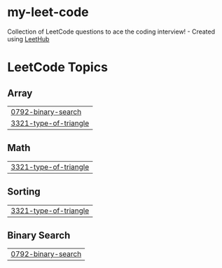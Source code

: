 # my-leet-code
Collection of LeetCode questions to ace the coding interview! - Created using [LeetHub](https://github.com/QasimWani/LeetHub)

<!---LeetCode Topics Start-->
# LeetCode Topics
## Array
|  |
| ------- |
| [0792-binary-search](https://github.com/SANTHOSH-MAMIDISETTI/my-leet-code/tree/master/0792-binary-search) |
| [3321-type-of-triangle](https://github.com/SANTHOSH-MAMIDISETTI/my-leet-code/tree/master/3321-type-of-triangle) |
## Math
|  |
| ------- |
| [3321-type-of-triangle](https://github.com/SANTHOSH-MAMIDISETTI/my-leet-code/tree/master/3321-type-of-triangle) |
## Sorting
|  |
| ------- |
| [3321-type-of-triangle](https://github.com/SANTHOSH-MAMIDISETTI/my-leet-code/tree/master/3321-type-of-triangle) |
## Binary Search
|  |
| ------- |
| [0792-binary-search](https://github.com/SANTHOSH-MAMIDISETTI/my-leet-code/tree/master/0792-binary-search) |
<!---LeetCode Topics End-->